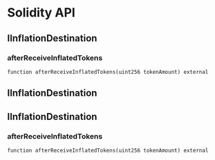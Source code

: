 # Solidity API

## IInflationDestination

### afterReceiveInflatedTokens

```solidity
function afterReceiveInflatedTokens(uint256 tokenAmount) external
```

## IInflationDestination

## IInflationDestination

### afterReceiveInflatedTokens

```solidity
function afterReceiveInflatedTokens(uint256 tokenAmount) external
```


